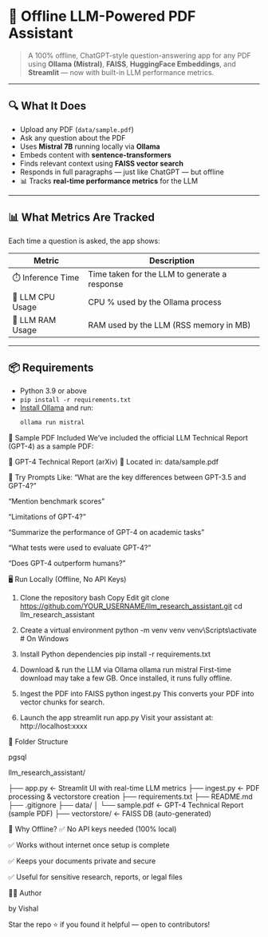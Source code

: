 # 🧠 Offline LLM-Powered PDF Assistant

> A 100% offline, ChatGPT-style question-answering app for any PDF using **Ollama (Mistral)**, **FAISS**, **HuggingFace Embeddings**, and **Streamlit** — now with built-in LLM performance metrics.

---

## 🔍 What It Does

- Upload any PDF (`data/sample.pdf`)
- Ask any question about the PDF
- Uses **Mistral 7B** running locally via **Ollama**
- Embeds content with **sentence-transformers**
- Finds relevant context using **FAISS vector search**
- Responds in full paragraphs — just like ChatGPT — but offline
- 📊 Tracks **real-time performance metrics** for the LLM

---

## 📊 What Metrics Are Tracked

Each time a question is asked, the app shows:

| Metric             | Description                                  |
|--------------------|----------------------------------------------|
| ⏱️ Inference Time  | Time taken for the LLM to generate a response |
| 🧠 LLM CPU Usage   | CPU % used by the Ollama process              |
| 💾 LLM RAM Usage   | RAM used by the LLM (RSS memory in MB)        |

---

## 📦 Requirements

- Python 3.9 or above
- `pip install -r requirements.txt`
- [Install Ollama](https://ollama.com/download) and run:
  ```bash
  ollama run mistral

📄 Sample PDF Included
We’ve included the official LLM Technical Report (GPT-4) as a sample PDF:

📘 GPT-4 Technical Report (arXiv)
📁 Located in: data/sample.pdf

🤖 Try Prompts Like:
“What are the key differences between GPT-3.5 and GPT-4?”

“Mention benchmark scores”

“Limitations of GPT-4?”

“Summarize the performance of GPT-4 on academic tasks”

“What tests were used to evaluate GPT-4?”

“Does GPT-4 outperform humans?”

🖥️ Run Locally (Offline, No API Keys)
1. Clone the repository
bash
Copy
Edit
git clone https://github.com/YOUR_USERNAME/llm_research_assistant.git
cd llm_research_assistant

2. Create a virtual environment
python -m venv venv
venv\Scripts\activate  # On Windows

3. Install Python dependencies
pip install -r requirements.txt

4. Download & run the LLM via Ollama
ollama run mistral
First-time download may take a few GB. Once installed, it runs fully offline.

5. Ingest the PDF into FAISS
python ingest.py
This converts your PDF into vector chunks for search.

6. Launch the app
streamlit run app.py
Visit your assistant at: http://localhost:xxxx

📁 Folder Structure

pgsql

llm_research_assistant/

├── app.py                ← Streamlit UI with real-time LLM metrics
├── ingest.py             ← PDF processing & vectorstore creation
├── requirements.txt
├── README.md
├── .gitignore
├── data/
│   └── sample.pdf        ← GPT-4 Technical Report (sample PDF)
├── vectorstore/          ← FAISS DB (auto-generated)


🔐 Why Offline?
✅ No API keys needed (100% local)

✅ Works without internet once setup is complete

✅ Keeps your documents private and secure

✅ Useful for sensitive research, reports, or legal files

👨‍💻 Author 

by Vishal

Star the repo ⭐ if you found it helpful — open to contributors!

